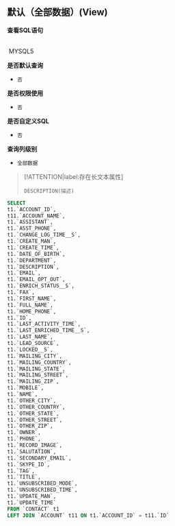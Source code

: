 ## 默认（全部数据）(View) <!-- {docsify-ignore-all} -->



<p class="panel-title"><b>查看SQL语句</b></p>
<br>

<el-row>
&nbsp;<el-tag @click="MYSQL5 = true">MYSQL5</el-tag>
</el-row>

<br>
<p class="panel-title"><b>是否默认查询</b></p>

* `否`

<p class="panel-title"><b>是否权限使用</b></p>

* `否`

<p class="panel-title"><b>是否自定义SQL</b></p>

* `否`

<p class="panel-title"><b>查询列级别</b></p>

* `全部数据`

> [!ATTENTION|label:存在长文本属性]
>
> `DESCRIPTION(描述)`






<el-dialog v-model="MYSQL5" title="MYSQL5">

```sql
SELECT
t1.`ACCOUNT_ID`,
t11.`ACCOUNT_NAME`,
t1.`ASSISTANT`,
t1.`ASST_PHONE`,
t1.`CHANGE_LOG_TIME__S`,
t1.`CREATE_MAN`,
t1.`CREATE_TIME`,
t1.`DATE_OF_BIRTH`,
t1.`DEPARTMENT`,
t1.`DESCRIPTION`,
t1.`EMAIL`,
t1.`EMAIL_OPT_OUT`,
t1.`ENRICH_STATUS__S`,
t1.`FAX`,
t1.`FIRST_NAME`,
t1.`FULL_NAME`,
t1.`HOME_PHONE`,
t1.`ID`,
t1.`LAST_ACTIVITY_TIME`,
t1.`LAST_ENRICHED_TIME__S`,
t1.`LAST_NAME`,
t1.`LEAD_SOURCE`,
t1.`LOCKED__S`,
t1.`MAILING_CITY`,
t1.`MAILING_COUNTRY`,
t1.`MAILING_STATE`,
t1.`MAILING_STREET`,
t1.`MAILING_ZIP`,
t1.`MOBILE`,
t1.`NAME`,
t1.`OTHER_CITY`,
t1.`OTHER_COUNTRY`,
t1.`OTHER_STATE`,
t1.`OTHER_STREET`,
t1.`OTHER_ZIP`,
t1.`OWNER`,
t1.`PHONE`,
t1.`RECORD_IMAGE`,
t1.`SALUTATION`,
t1.`SECONDARY_EMAIL`,
t1.`SKYPE_ID`,
t1.`TAG`,
t1.`TITLE`,
t1.`UNSUBSCRIBED_MODE`,
t1.`UNSUBSCRIBED_TIME`,
t1.`UPDATE_MAN`,
t1.`UPDATE_TIME`
FROM `CONTACT` t1 
LEFT JOIN `ACCOUNT` t11 ON t1.`ACCOUNT_ID` = t11.`ID` 


```

</el-dialog>

<script>
 const { createApp } = Vue
  createApp({
    data() {
      return {
                MYSQL5 : false
        
      }
    },
    methods: {
    }
  }).use(ElementPlus).mount('#app')
</script>